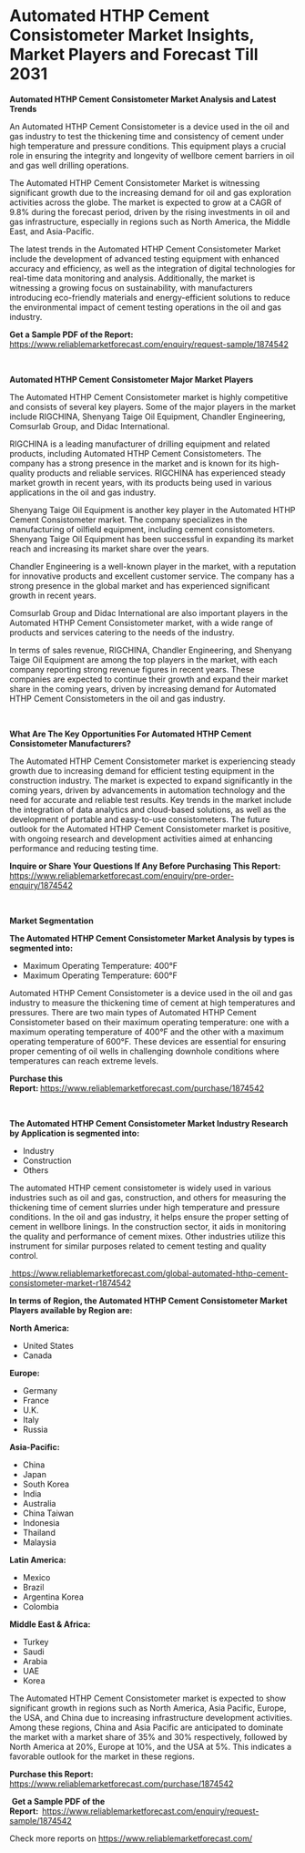 <p><h1>Automated HTHP Cement Consistometer Market Insights, Market Players and Forecast Till 2031</h1></p><p><strong>Automated HTHP Cement Consistometer Market Analysis and Latest Trends</strong></p>
<p><p>An Automated HTHP Cement Consistometer is a device used in the oil and gas industry to test the thickening time and consistency of cement under high temperature and pressure conditions. This equipment plays a crucial role in ensuring the integrity and longevity of wellbore cement barriers in oil and gas well drilling operations.</p><p>The Automated HTHP Cement Consistometer Market is witnessing significant growth due to the increasing demand for oil and gas exploration activities across the globe. The market is expected to grow at a CAGR of 9.8% during the forecast period, driven by the rising investments in oil and gas infrastructure, especially in regions such as North America, the Middle East, and Asia-Pacific.</p><p>The latest trends in the Automated HTHP Cement Consistometer Market include the development of advanced testing equipment with enhanced accuracy and efficiency, as well as the integration of digital technologies for real-time data monitoring and analysis. Additionally, the market is witnessing a growing focus on sustainability, with manufacturers introducing eco-friendly materials and energy-efficient solutions to reduce the environmental impact of cement testing operations in the oil and gas industry.</p></p>
<p><strong>Get a Sample PDF of the Report:&nbsp;</strong> <a href="https://www.reliablemarketforecast.com/enquiry/request-sample/1874542">https://www.reliablemarketforecast.com/enquiry/request-sample/1874542</a></p>
<p>&nbsp;</p>
<p><strong>Automated HTHP Cement Consistometer Major Market Players</strong></p>
<p><p>The Automated HTHP Cement Consistometer market is highly competitive and consists of several key players. Some of the major players in the market include RIGCHINA, Shenyang Taige Oil Equipment, Chandler Engineering, Comsurlab Group, and Didac International.</p><p>RIGCHINA is a leading manufacturer of drilling equipment and related products, including Automated HTHP Cement Consistometers. The company has a strong presence in the market and is known for its high-quality products and reliable services. RIGCHINA has experienced steady market growth in recent years, with its products being used in various applications in the oil and gas industry.</p><p>Shenyang Taige Oil Equipment is another key player in the Automated HTHP Cement Consistometer market. The company specializes in the manufacturing of oilfield equipment, including cement consistometers. Shenyang Taige Oil Equipment has been successful in expanding its market reach and increasing its market share over the years.</p><p>Chandler Engineering is a well-known player in the market, with a reputation for innovative products and excellent customer service. The company has a strong presence in the global market and has experienced significant growth in recent years.</p><p>Comsurlab Group and Didac International are also important players in the Automated HTHP Cement Consistometer market, with a wide range of products and services catering to the needs of the industry.</p><p>In terms of sales revenue, RIGCHINA, Chandler Engineering, and Shenyang Taige Oil Equipment are among the top players in the market, with each company reporting strong revenue figures in recent years. These companies are expected to continue their growth and expand their market share in the coming years, driven by increasing demand for Automated HTHP Cement Consistometers in the oil and gas industry.</p></p>
<p>&nbsp;</p>
<p><strong>What Are The Key Opportunities For Automated HTHP Cement Consistometer Manufacturers?</strong></p>
<p><p>The Automated HTHP Cement Consistometer market is experiencing steady growth due to increasing demand for efficient testing equipment in the construction industry. The market is expected to expand significantly in the coming years, driven by advancements in automation technology and the need for accurate and reliable test results. Key trends in the market include the integration of data analytics and cloud-based solutions, as well as the development of portable and easy-to-use consistometers. The future outlook for the Automated HTHP Cement Consistometer market is positive, with ongoing research and development activities aimed at enhancing performance and reducing testing time.</p></p>
<p><strong>Inquire or Share Your Questions If Any Before Purchasing This Report:</strong> <a href="https://www.reliablemarketforecast.com/enquiry/pre-order-enquiry/1874542">https://www.reliablemarketforecast.com/enquiry/pre-order-enquiry/1874542</a></p>
<p>&nbsp;</p>
<p><strong>Market Segmentation</strong></p>
<p><strong>The Automated HTHP Cement Consistometer Market Analysis by types is segmented into:</strong></p>
<p><ul><li>Maximum Operating Temperature: 400°F</li><li>Maximum Operating Temperature: 600°F</li></ul></p>
<p><p>Automated HTHP Cement Consistometer is a device used in the oil and gas industry to measure the thickening time of cement at high temperatures and pressures. There are two main types of Automated HTHP Cement Consistometer based on their maximum operating temperature: one with a maximum operating temperature of 400°F and the other with a maximum operating temperature of 600°F. These devices are essential for ensuring proper cementing of oil wells in challenging downhole conditions where temperatures can reach extreme levels.</p></p>
<p><strong>Purchase this Report:&nbsp;</strong><a href="https://www.reliablemarketforecast.com/purchase/1874542">https://www.reliablemarketforecast.com/purchase/1874542</a></p>
<p>&nbsp;</p>
<p><strong>The Automated HTHP Cement Consistometer Market Industry Research by Application is segmented into:</strong></p>
<p><ul><li>Industry</li><li>Construction</li><li>Others</li></ul></p>
<p><p>The automated HTHP cement consistometer is widely used in various industries such as oil and gas, construction, and others for measuring the thickening time of cement slurries under high temperature and pressure conditions. In the oil and gas industry, it helps ensure the proper setting of cement in wellbore linings. In the construction sector, it aids in monitoring the quality and performance of cement mixes. Other industries utilize this instrument for similar purposes related to cement testing and quality control.</p></p>
<p><a href="https://www.reliablemarketforecast.com/global-automated-hthp-cement-consistometer-market-r1874542">&nbsp;https://www.reliablemarketforecast.com/global-automated-hthp-cement-consistometer-market-r1874542</a></p>
<p><strong>In terms of Region, the Automated HTHP Cement Consistometer Market Players available by Region are:</strong></p>
<p>
    <p> <strong> North America: </strong>
        <ul>
            <li>United States</li>
            <li>Canada</li>
        </ul>
        </p> 
    <p> <strong> Europe: </strong>
        <ul>
            <li>Germany</li>
            <li>France</li>
            <li>U.K.</li>
            <li>Italy</li>
            <li>Russia</li>
        </ul>
        </p> 
    <p> <strong> Asia-Pacific: </strong>
        <ul>
            <li>China</li>
            <li>Japan</li>
            <li>South Korea</li>
            <li>India</li>
            <li>Australia</li>
            <li>China Taiwan</li>
            <li>Indonesia</li>
            <li>Thailand</li>
            <li>Malaysia</li>
        </ul>
        </p> 
    <p> <strong> Latin America: </strong>
        <ul>
            <li>Mexico</li>
            <li>Brazil</li>
            <li>Argentina Korea</li>
            <li>Colombia</li>
        </ul>
        </p> 
    <p> <strong> Middle East & Africa: </strong>
        <ul>
            <li>Turkey</li>
            <li>Saudi</li>
            <li>Arabia</li>
            <li>UAE</li>
            <li>Korea</li>
        </ul>
    </p>
    </p>
<p><p>The Automated HTHP Cement Consistometer market is expected to show significant growth in regions such as North America, Asia Pacific, Europe, the USA, and China due to increasing infrastructure development activities. Among these regions, China and Asia Pacific are anticipated to dominate the market with a market share of 35% and 30% respectively, followed by North America at 20%, Europe at 10%, and the USA at 5%. This indicates a favorable outlook for the market in these regions.</p></p>
<p><strong>Purchase this Report: </strong><a href="https://www.reliablemarketforecast.com/purchase/1874542">https://www.reliablemarketforecast.com/purchase/1874542</a></p>
<p>&nbsp;<strong>Get a Sample PDF of the Report:&nbsp;&nbsp;</strong><a href="https://www.reliablemarketforecast.com/enquiry/request-sample/1874542">https://www.reliablemarketforecast.com/enquiry/request-sample/1874542</a></p>
<p><strong></strong></p>
<p>Check more reports on <a href="https://www.reliablemarketforecast.com/">https://www.reliablemarketforecast.com/</a></p>